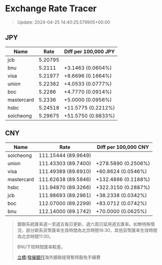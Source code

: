 # Exchange Rate Tracer

> Update: 2024-04-25 14:40:25.579905+00:00

## JPY

| Name       |    Rate | Diff per 100,000 JPY   |
|------------|---------|------------------------|
| jcb        | 5.20795 |                        |
| bnu        | 5.2111  | +3.1463 (0.0604%)      |
| visa       | 5.21977 | +8.6696 (0.1664%)      |
| union      | 5.22382 | +4.0533 (0.0777%)      |
| boc        | 5.2286  | +4.7770 (0.0914%)      |
| mastercard | 5.2336  | +5.0000 (0.0956%)      |
| hsbc       | 5.24518 | +11.5775 (0.2212%)     |
| soicheong  | 5.29675 | +51.5750 (0.9833%)     |

## CNY

| Name       | Rate                | Diff per 100,000 CNY   |
|------------|---------------------|------------------------|
| soicheong  | 111.15444	(89.9649) |                        |
| union      | 111.43303	(89.7400) | +278.5890 (0.2506%)    |
| visa       | 111.49389	(89.6910) | +60.8624 (0.0546%)     |
| mastercard | 111.62638	(89.5846) | +132.4886 (0.1188%)    |
| hsbc       | 111.94870	(89.3266) | +322.3150 (0.2887%)    |
| jcb        | 111.98693	(89.2961) | +38.2338 (0.0342%)     |
| boc        | 112.07000	(89.2299) | +83.0712 (0.0742%)     |
| bnu        | 112.14000	(89.1742) | +70.0000 (0.0625%)     |


> 銀聯系統匯率週一至週五每日更新，週六周日延用週五匯率。如無特殊情況，部分歐系貨幣匯率生效時間為北京時間16:30，其他貨幣匯率生效時間為北京時間11:00。
>
> BNU下班時間匯率較差。
>
> [立橋](https://www.wlbank.com.mo/uploads/ueditor/file/20181211/1544536513900230.pdf)/[發展銀行](https://www.mdb.com.mo/Service_Charges_20230728.pdf)海外銀聯提現暫時豁免手續費

